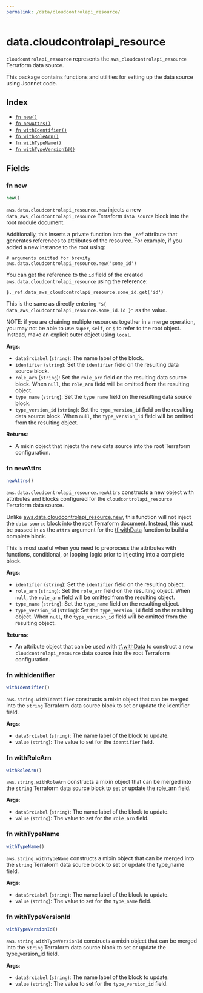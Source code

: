 ```yaml
---
permalink: /data/cloudcontrolapi_resource/
---
```


# data.cloudcontrolapi_resource

`cloudcontrolapi_resource` represents the `aws_cloudcontrolapi_resource` Terraform data source.



This package contains functions and utilities for setting up the data source using Jsonnet code.


## Index

* [`fn new()`](#fn-new)
* [`fn newAttrs()`](#fn-newattrs)
* [`fn withIdentifier()`](#fn-withidentifier)
* [`fn withRoleArn()`](#fn-withrolearn)
* [`fn withTypeName()`](#fn-withtypename)
* [`fn withTypeVersionId()`](#fn-withtypeversionid)

## Fields

### fn new

```ts
new()
```


`aws.data.cloudcontrolapi_resource.new` injects a new `data_aws_cloudcontrolapi_resource` Terraform `data source`
block into the root module document.

Additionally, this inserts a private function into the `_ref` attribute that generates references to attributes of the
resource. For example, if you added a new instance to the root using:

    # arguments omitted for brevity
    aws.data.cloudcontrolapi_resource.new('some_id')

You can get the reference to the `id` field of the created `aws.data.cloudcontrolapi_resource` using the reference:

    $._ref.data_aws_cloudcontrolapi_resource.some_id.get('id')

This is the same as directly entering `"${ data_aws_cloudcontrolapi_resource.some_id.id }"` as the value.

NOTE: if you are chaining multiple resources together in a merge operation, you may not be able to use `super`, `self`,
or `$` to refer to the root object. Instead, make an explicit outer object using `local`.

**Args**:
  - `dataSrcLabel` (`string`): The name label of the block.
  - `identifier` (`string`): Set the `identifier` field on the resulting data source block.
  - `role_arn` (`string`): Set the `role_arn` field on the resulting data source block. When `null`, the `role_arn` field will be omitted from the resulting object.
  - `type_name` (`string`): Set the `type_name` field on the resulting data source block.
  - `type_version_id` (`string`): Set the `type_version_id` field on the resulting data source block. When `null`, the `type_version_id` field will be omitted from the resulting object.

**Returns**:
- A mixin object that injects the new data source into the root Terraform configuration.


### fn newAttrs

```ts
newAttrs()
```


`aws.data.cloudcontrolapi_resource.newAttrs` constructs a new object with attributes and blocks configured for the `cloudcontrolapi_resource`
Terraform data source.

Unlike [aws.data.cloudcontrolapi_resource.new](#fn-new), this function will not inject the `data source`
block into the root Terraform document. Instead, this must be passed in as the `attrs` argument for the
[tf.withData](https://github.com/tf-libsonnet/core/tree/main/docs#fn-withdata) function to build a complete block.

This is most useful when you need to preprocess the attributes with functions, conditional, or looping logic prior to
injecting into a complete block.

**Args**:
  - `identifier` (`string`): Set the `identifier` field on the resulting object.
  - `role_arn` (`string`): Set the `role_arn` field on the resulting object. When `null`, the `role_arn` field will be omitted from the resulting object.
  - `type_name` (`string`): Set the `type_name` field on the resulting object.
  - `type_version_id` (`string`): Set the `type_version_id` field on the resulting object. When `null`, the `type_version_id` field will be omitted from the resulting object.

**Returns**:
  - An attribute object that can be used with [tf.withData](https://github.com/tf-libsonnet/core/tree/main/docs#fn-withdata) to construct a new `cloudcontrolapi_resource` data source into the root Terraform configuration.


### fn withIdentifier

```ts
withIdentifier()
```

`aws.string.withIdentifier` constructs a mixin object that can be merged into the `string`
Terraform data source block to set or update the identifier field.



**Args**:
  - `dataSrcLabel` (`string`): The name label of the block to update.
  - `value` (`string`): The value to set for the `identifier` field.


### fn withRoleArn

```ts
withRoleArn()
```

`aws.string.withRoleArn` constructs a mixin object that can be merged into the `string`
Terraform data source block to set or update the role_arn field.



**Args**:
  - `dataSrcLabel` (`string`): The name label of the block to update.
  - `value` (`string`): The value to set for the `role_arn` field.


### fn withTypeName

```ts
withTypeName()
```

`aws.string.withTypeName` constructs a mixin object that can be merged into the `string`
Terraform data source block to set or update the type_name field.



**Args**:
  - `dataSrcLabel` (`string`): The name label of the block to update.
  - `value` (`string`): The value to set for the `type_name` field.


### fn withTypeVersionId

```ts
withTypeVersionId()
```

`aws.string.withTypeVersionId` constructs a mixin object that can be merged into the `string`
Terraform data source block to set or update the type_version_id field.



**Args**:
  - `dataSrcLabel` (`string`): The name label of the block to update.
  - `value` (`string`): The value to set for the `type_version_id` field.

